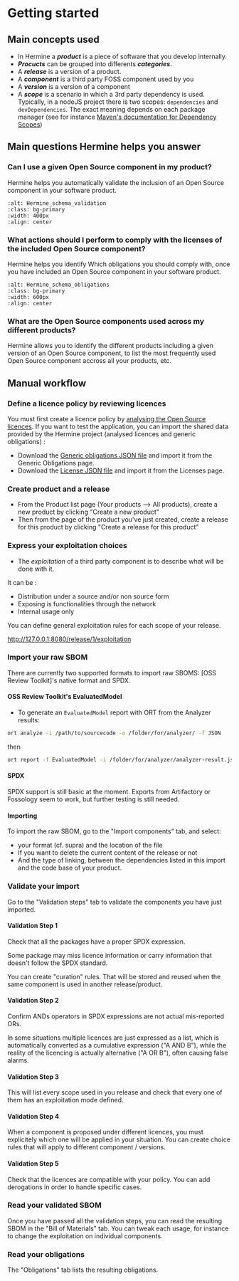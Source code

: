 <!---  
SPDX-FileCopyrightText: Hermine team <hermine@inno3.fr> 
SPDX-License-Identifier: CC-BY-4.0
-->


# Getting started

## Main concepts used

- In Hermine a ***product*** is a piece of software that you develop internally.
- ***Procucts*** can be grouped into differents ***categories***.
- A ***release*** is a version of a product.
- A ***component*** is a third party FOSS component used by you 
- A ***version*** is a version of a component
- A ***scope*** is a scenario in which a 3rd party dependency is used. Typically, in a nodeJS project there is two scopes: `dependencies` and `devDependencies`. 
The exact meaning depends on each package manager (see for instance [Maven's documentation for Dependency Scopes](https://maven.apache.org/guides/introduction/introduction-to-dependency-mechanism.html#Dependency_Scope))


## Main questions Hermine helps you answer


### Can I use a given Open Source component in my product?

Hermine helps you automatically validate the inclusion of an Open Source component in your software product.

```{image} img/Hermine_schema_validation.png
:alt: Hermine_schema_validation
:class: bg-primary
:width: 400px
:align: center
```

### What actions should I perform to comply with the licenses of the included Open Source component?  

 Hermine helps you identify Which obligations you should comply with, once you have included an Open Source component in your software product.

```{image} img/Hermine_schema_obligations.png
:alt: Hermine_schema_obligations
:class: bg-primary
:width: 600px
:align: center
```

### What are the Open Source components used across my different products?

Hermine allows you to identify the different products including a given version of an Open Source component, 
to list the most frequently used Open Source component accross all your products, etc.

## Manual workflow

### Define a licence policy by reviewing licences 

You must first create a licence policy by [analysing the Open Source licences](defining_a_FOSS_policy.md).
If you want to test the application, you can import the shared data provided by the Hermine project (analysed licences and generic obligations) :
- Download the [Generic obligations JSON file](https://gitlab.com/hermine-project/hermine/-/blob/main/examples/data/Example_generic_obligations.json) and import it from the <span class ="guilabel">Generic Obligations</span> page. 
- Download the [License JSON file](https://gitlab.com/hermine-project/hermine/-/blob/main/examples/data/Exemple_licences.json) and import it from the <span class ="guilabel">Licenses</span> page. 


### Create product and a release

- From the Product list page (<span class ="guilabel">Your products --> All products</span>), create a new product by clicking "Create a new product"  
- Then from the page of the product you've just created, create a release for this product by clicking "Create a release for this product" 

### Express your exploitation choices

- The *exploitation* of a third party component is to describe what will be done with it.

It can be :
- Distribution under a source and/or non source form
- Exposing is functionalities through the network
- Internal usage only

You can define general exploitation rules for each scope of your release.

http://127.0.0.1:8080/release/1/exploitation


### Import your raw SBOM

There are currently two supported formats to import raw SBOMS: [OSS Review Toolkit]'s native format and SPDX.

#### OSS Review Toolkit's EvaluatedModel 

- To generate an `EvaluatedModel` report with ORT from the Analyzer results:

```bash
ort analyze -i /path/to/sourcecode -o /folder/for/analyzer/ -f JSON
```
then

```bash
ort report -f EvaluatedModel -i /folder/for/analyzer/analyzer-result.json -o /folder/for/reporter  
```
#### SPDX

SPDX support is still basic at the moment. Exports from Artifactory or Fossology seem to work, but further testing is still needed.

#### Importing

To import the raw SBOM, go to the "Import components" tab, and select:
- your format (cf. supra) and the location of the file
- If you want to delete the current content of the release or not
- And the type of linking, between the dependencies listed in this import and the code base of your product.


### Validate your import

Go to the "Validation steps" tab to validate the components you have just imported.

#### Validation Step 1

Check that all the packages have a proper SPDX expression.

Some package may miss licence information or carry information that doesn't follow the SPDX standard.

You can create "curation" rules. That will be stored and reused when the same component is used in another release/product.

#### Validation Step 2

Confirm ANDs operators in SPDX expressions are not actual mis-reported ORs.

In some situations multiple licences are just expressed as a list, which is automatically converted as a cumulative expression ("A AND B"), while the reality of the licencing is actually alternative ("A OR B"), often causing false alarms.

#### Validation Step 3

This will list every scope used in you release and check that every one of them has an exploitation mode defined.

#### Validation Step 4

When a component is proposed under different licences, you must explicitely which one will be applied in your situation. You can create choice rules that will apply to different component / versions.

#### Validation Step 5

Check that the licences are compatible with your policy.
You can add derogations in order to handle specific cases.

### Read your validated SBOM

Once you have passed all the validation steps, you can read the resulting SBOM in the "Bill of Materials" tab. You can tweak each usage, for instance to change the exploitation on individual components. 

### Read your obligations

The "Obligations" tab lists the resulting obligations.






